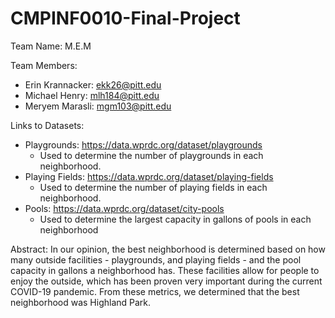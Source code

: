 # CMPINF0010-Final-Project

Team Name: M.E.M

Team Members:
* Erin Krannacker: ekk26@pitt.edu
* Michael Henry: mlh184@pitt.edu
* Meryem Marasli: mgm103@pitt.edu

Links to Datasets:
* Playgrounds: https://data.wprdc.org/dataset/playgrounds
   * Used to determine the number of playgrounds in each neighborhood. 
* Playing Fields: https://data.wprdc.org/dataset/playing-fields
  * Used to determine the number of playing fields in each neighborhood.
* Pools: https://data.wprdc.org/dataset/city-pools
  * Used to determine the largest capacity in gallons of pools in each neighborhood

Abstract:
In our opinion, the best neighborhood is determined based on how many outside facilities - playgrounds, and playing fields -  and the pool capacity in gallons a neighborhood has. These facilities allow for people to enjoy the outside, which has been proven very important during the current COVID-19 pandemic. From these metrics, we determined that the best neighborhood was Highland Park.
